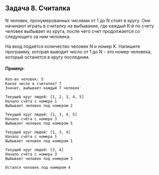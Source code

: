 ## Задача 8. Считалка
N человек, пронумерованных числами от 1 до N стоят в кругу. Они начинают играть в считалку на выбывание, 
где каждый K-й по счету человек выбывает из круга, после чего счет продолжается со следующего за ним человека.

На вход подаётся количество человек N и номер K. Напишите программу, которая выводит число от 1 до N - это номер человека, 
который останется в кругу последним.

#### Пример:
```
Кол-во человек: 5
Какое число в считалке? 7
Значит, выбывает каждый 7 человек`

Текущий круг людей: [1, 2, 3, 4, 5]
Начало счёта с номера 1
Выбывает человек под номером 2

Текущий круг людей: [1, 3, 4, 5]
Начало счёта с номера 3
Выбывает человек под номером 5

Текущий круг людей: [1, 3, 4]
Начало счёта с номера 1
Выбывает человек под номером 1

Текущий круг людей: [3, 4]
Начало счёта с номера 3
Выбывает человек под номером 3

Остался человек под номером 4
```
